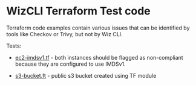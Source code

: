 # WizCLI Terraform Test code

Terraform code examples contain various issues that can be identified by
tools like Checkov or Trivy, but not by Wiz CLI.

Tests:

* [ec2-imdsv1.tf](./tf-ec2-imdsv1/ec2-imdsv1.tf) - both instances should be
  flagged as non-compliant because they are configured to use IMDSv1.

* [s3-bucket.ft](./tf-s3-bucket/s3-bucket.tf) - public s3 bucket created using
  TF module
